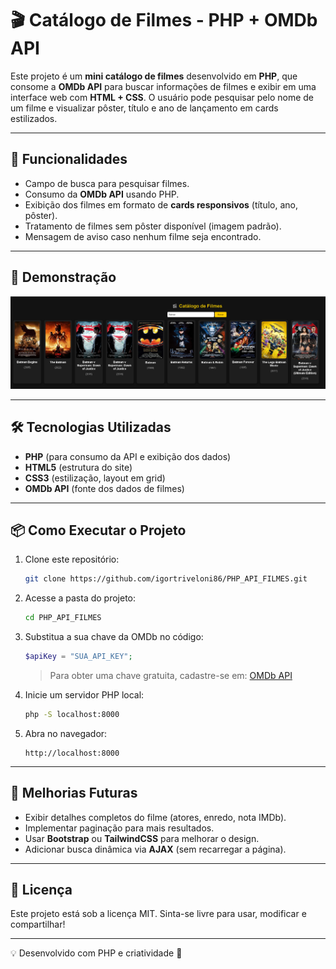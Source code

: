 # 🎬 Catálogo de Filmes - PHP + OMDb API

Este projeto é um **mini catálogo de filmes** desenvolvido em **PHP**, que consome a **OMDb API** para buscar informações de filmes e exibir em uma interface web com **HTML + CSS**.
O usuário pode pesquisar pelo nome de um filme e visualizar pôster, título e ano de lançamento em cards estilizados.

---

## 🚀 Funcionalidades

- Campo de busca para pesquisar filmes.
- Consumo da **OMDb API** usando PHP.
- Exibição dos filmes em formato de **cards responsivos** (título, ano, pôster).
- Tratamento de filmes sem pôster disponível (imagem padrão).
- Mensagem de aviso caso nenhum filme seja encontrado.

---

## 📸 Demonstração

![Preview do projeto](./img/home.png)

---

## 🛠️ Tecnologias Utilizadas

- **PHP** (para consumo da API e exibição dos dados)
- **HTML5** (estrutura do site)
- **CSS3** (estilização, layout em grid)
- **OMDb API** (fonte dos dados de filmes)

---

## 📦 Como Executar o Projeto

1. Clone este repositório:

   ```bash
   git clone https://github.com/igortriveloni86/PHP_API_FILMES.git
   ```

2. Acesse a pasta do projeto:

   ```bash
   cd PHP_API_FILMES
   ```

3. Substitua a sua chave da OMDb no código:

   ```php
   $apiKey = "SUA_API_KEY";
   ```

   > Para obter uma chave gratuita, cadastre-se em: [OMDb API](https://www.omdbapi.com/apikey.aspx)

4. Inicie um servidor PHP local:

   ```bash
   php -S localhost:8000
   ```

5. Abra no navegador:

   ```
   http://localhost:8000
   ```

---

## 🎨 Melhorias Futuras

- Exibir detalhes completos do filme (atores, enredo, nota IMDb).
- Implementar paginação para mais resultados.
- Usar **Bootstrap** ou **TailwindCSS** para melhorar o design.
- Adicionar busca dinâmica via **AJAX** (sem recarregar a página).

---

## 📜 Licença

Este projeto está sob a licença MIT.
Sinta-se livre para usar, modificar e compartilhar!

---

💡 Desenvolvido com PHP e criatividade 🚀
